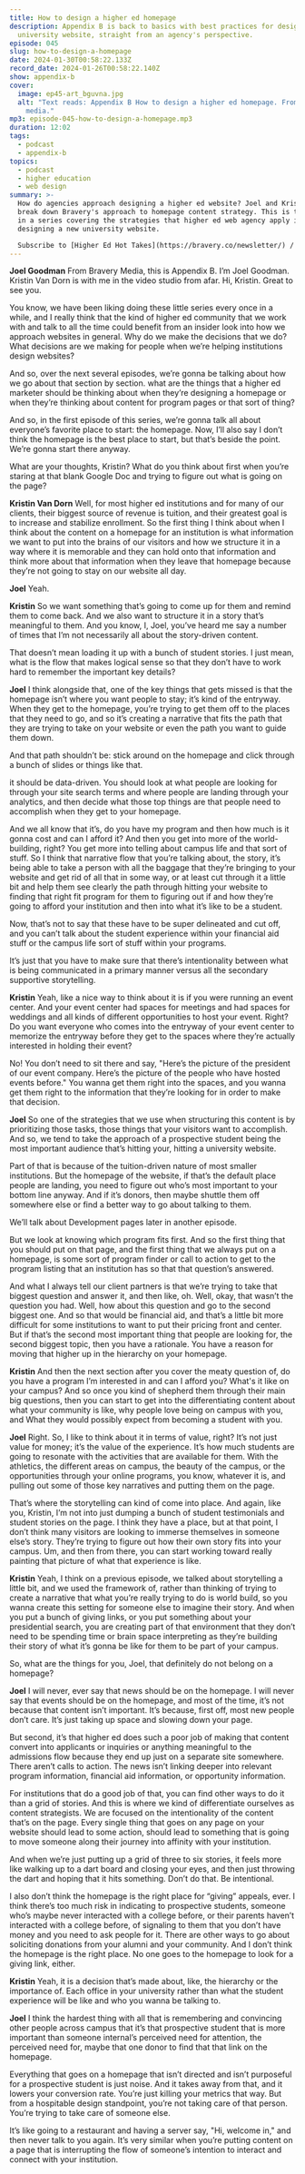```yaml
---
title: How to design a higher ed homepage
description: Appendix B is back to basics with best practices for designing a
  university website, straight from an agency's perspective.
episode: 045
slug: how-to-design-a-homepage
date: 2024-01-30T00:58:22.133Z
record_date: 2024-01-26T00:58:22.140Z
show: appendix-b
cover:
  image: ep45-art_bguvna.jpg
  alt: "Text reads: Appendix B How to design a higher ed homepage. From bravery
    media."
mp3: episode-045-how-to-design-a-homepage.mp3
duration: 12:02
tags:
  - podcast
  - appendix-b
topics:
  - podcast
  - higher education
  - web design
summary: >-
  How do agencies approach designing a higher ed website? Joel and Kristin
  break down Bravery's approach to homepage content strategy. This is the first
  in a series covering the strategies that higher ed web agency apply in
  designing a new university website.

  Subscribe to [Higher Ed Hot Takes](https://bravery.co/newsletter/) / Get your [Benchmark Web Performance](https://bravery.co/benchmark/) report
---
```

**Joel Goodman**
From Bravery Media, this is Appendix B. I’m Joel Goodman. Kristin Van Dorn is with me in the video studio from afar. Hi, Kristin. Great to see you.

You know, we have been liking doing these little series every once in a while, and I really think that the kind of higher ed community that we work with and talk to all the time could benefit from an insider look into how we approach websites in general. Why do we make the decisions that we do? What decisions are we making for people when we’re helping institutions design websites?

And so, over the next several episodes, we’re gonna be talking about how we go about that section by section. what are the things that a higher ed marketer should be thinking about when they’re designing a homepage or when they’re thinking about content for program pages or that sort of thing?

And so, in the first episode of this series, we’re gonna talk all about everyone’s favorite place to start: the homepage. Now, I’ll also say I don’t think the homepage is the best place to start, but that’s beside the point. We’re gonna start there anyway.

What are your thoughts, Kristin? What do you think about first when you’re staring at that blank Google Doc and trying to figure out what is going on the page?

**Kristin Van Dorn**
Well, for most higher ed institutions and for many of our clients, their biggest source of revenue is tuition, and their greatest goal is to increase and stabilize enrollment. So the first thing I think about when I think about the content on a homepage for an institution is what information we want to put into the brains of our visitors and how we structure it in a way where it is memorable and they can hold onto that information and think more about that information when they leave that homepage because they’re not going to stay on our website all day.

**Joel**
Yeah.

**Kristin**
So we want something that’s going to come up for them and remind them to come back. And we also want to structure it in a story that’s meaningful to them. And you know, I, Joel, you’ve heard me say a number of times that I’m not necessarily all about the story-driven content.

That doesn’t mean loading it up with a bunch of student stories. I just mean, what is the flow that makes logical sense so that they don’t have to work hard to remember the important key details?

**Joel**
I think alongside that, one of the key things that gets missed is that the homepage isn’t where you want people to stay; it’s kind of the entryway. When they get to the homepage, you’re trying to get them off to the places that they need to go, and so it’s creating a narrative that fits the path that they are trying to take on your website or even the path you want to guide them down.

And that path shouldn’t be: stick around on the homepage and click through a bunch of slides or things like that.

it should be data-driven. You should look at what people are looking for through your site search terms and where people are landing through your analytics, and then decide what those top things are that people need to accomplish when they get to your homepage.

And we all know that it’s, do you have my program and then how much is it gonna cost and can I afford it? And then you get into more of the world-building, right? You get more into telling about campus life and that sort of stuff. So I think that narrative flow that you’re talking about, the story, it’s being able to take a person with all the baggage that they’re bringing to your website and get rid of all that in some way, or at least cut through it a little bit and help them see clearly the path through hitting your website to finding that right fit program for them to figuring out if and how they’re going to afford your institution and then into what it’s like to be a student.

Now, that’s not to say that these have to be super delineated and cut off, and you can’t talk about the student experience within your financial aid stuff or the campus life sort of stuff within your programs.

It’s just that you have to make sure that there’s intentionality between what is being communicated in a primary manner versus all the secondary supportive storytelling.

**Kristin**
Yeah, like a nice way to think about it is if you were running an event center. And your event center had spaces for meetings and had spaces for weddings and all kinds of different opportunities to host your event. Right? Do you want everyone who comes into the entryway of your event center to memorize the entryway before they get to the spaces where they’re actually interested in holding their event?

No! You don’t need to sit there and say, "Here’s the picture of the president of our event company. Here’s the picture of the people who have hosted events before." You wanna get them right into the spaces, and you wanna get them right to the information that they’re looking for in order to make that decision.

**Joel**
So one of the strategies that we use when structuring this content is by prioritizing those tasks, those things that your visitors want to accomplish. And so, we tend to take the approach of a prospective student being the most important audience that’s hitting your, hitting a university website.

Part of that is because of the tuition-driven nature of most smaller institutions. But the homepage of the website, if that’s the default place people are landing, you need to figure out who’s most important to your bottom line anyway. And if it’s donors, then maybe shuttle them off somewhere else or find a better way to go about talking to them.

We’ll talk about Development pages later in another episode.

But we look at knowing which program fits first. And so the first thing that you should put on that page, and the first thing that we always put on a homepage, is some sort of program finder or call to action to get to the program listing that an institution has so that that question’s answered.

And what I always tell our client partners is that we’re trying to take that biggest question and answer it, and then like, oh. Well, okay, that wasn’t the question you had. Well, how about this question and go to the second biggest one. And so that would be financial aid, and that’s a little bit more difficult for some institutions to want to put their pricing front and center. But if that’s the second most important thing that people are looking for, the second biggest topic, then you have a rationale. You have a reason for moving that higher up in the hierarchy on your homepage.

**Kristin**
And then the next section after you cover the meaty question of, do you have a program I’m interested in and can I afford you? What's it like on your campus? And so once you kind of shepherd them through their main big questions, then you can start to get into the differentiating content about what your community is like, why people love being on campus with you, and What they would possibly expect from becoming a student with you.

**Joel**
Right. So, I like to think about it in terms of value, right? It’s not just value for money; it’s the value of the experience. It’s how much students are going to resonate with the activities that are available for them. With the athletics, the different areas on campus, the beauty of the campus, or the opportunities through your online programs, you know, whatever it is, and pulling out some of those key narratives and putting them on the page.

That’s where the storytelling can kind of come into place. And again, like you, Kristin, I’m not into just dumping a bunch of student testimonials and student stories on the page. I think they have a place, but at that point, I don’t think many visitors are looking to immerse themselves in someone else’s story. They’re trying to figure out how their own story fits into your campus. Um, and then from there, you can start working toward really painting that picture of what that experience is like.

**Kristin**
Yeah, I think on a previous episode, we talked about storytelling a little bit, and we used the framework of, rather than thinking of trying to create a narrative that what you’re really trying to do is world build, so you wanna create this setting for someone else to imagine their story. And when you put a bunch of giving links, or you put something about your presidential search, you are creating part of that environment that they don’t need to be spending time or brain space interpreting as they’re building their story of what it’s gonna be like for them to be part of your campus.

So, what are the things for you, Joel, that definitely do not belong on a homepage?

**Joel**
I will never, ever say that news should be on the homepage. I will never say that events should be on the homepage, and most of the time, it’s not because that content isn’t important. It’s because, first off, most new people don’t care. It’s just taking up space and slowing down your page.

But second, it’s that higher ed does such a poor job of making that content convert into applicants or inquiries or anything meaningful to the admissions flow because they end up just on a separate site somewhere. There aren’t calls to action. The news isn’t linking deeper into relevant program information, financial aid information, or opportunity information.

For institutions that do a good job of that, you can find other ways to do it than a grid of stories. And this is where we kind of differentiate ourselves as content strategists. We are focused on the intentionality of the content that’s on the page. Every single thing that goes on any page on your website should lead to some action, should lead to something that is going to move someone along their journey into affinity with your institution.

And when we’re just putting up a grid of three to six stories, it feels more like walking up to a dart board and closing your eyes, and then just throwing the dart and hoping that it hits something. Don’t do that. Be intentional.

I also don’t think the homepage is the right place for “giving” appeals, ever. I think there’s too much risk in indicating to prospective students, someone who’s maybe never interacted with a college before, or their parents haven’t interacted with a college before, of signaling to them that you don’t have money and you need to ask people for it. There are other ways to go about soliciting donations from your alumni and your community. And I don’t think the homepage is the right place. No one goes to the homepage to look for a giving link, either.

**Kristin**
Yeah, it is a decision that’s made about, like, the hierarchy or the importance of. Each office in your university rather than what the student experience will be like and who you wanna be talking to.

**Joel**
I think the hardest thing with all that is remembering and convincing other people across campus that it’s that prospective student that is more important than someone internal’s perceived need for attention, the perceived need for, maybe that one donor to find that that link on the homepage.

Everything that goes on a homepage that isn’t directed and isn’t purposeful for a prospective student is just noise. And it takes away from that, and it lowers your conversion rate. You’re just killing your metrics that way. But from a hospitable design standpoint, you’re not taking care of that person. You’re trying to take care of someone else.

It’s like going to a restaurant and having a server say, "Hi, welcome in," and then never talk to you again. It’s very similar when you’re putting content on a page that is interrupting the flow of someone’s intention to interact and connect with your institution.

